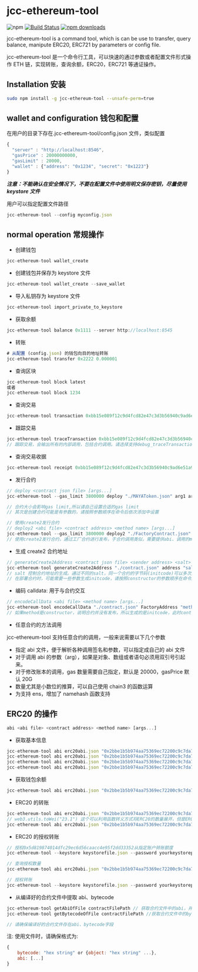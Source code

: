 # jcc-ethereum-tool

![npm](https://img.shields.io/npm/v/jcc-ethereum-tool.svg)
[![Build Status](https://travis-ci.com/JCCDex/jcc-ethereum-tool.svg?branch=master)](https://travis-ci.com/JCCDex/jcc-ethereum-tool)
[![npm downloads](https://img.shields.io/npm/dm/jcc-ethereum-tool.svg)](http://npm-stat.com/charts.html?package=jcc-ethereum-tool)

jcc-ethereum-tool is a command tool, which is can be use to transfer, query balance, manipute ERC20, ERC721 by parameters or config file.

jcc-ethereum-tool 是一个命令行工具，可以快速的通过参数或者配置文件形式操作 ETH 链，实现转账，查询余额，ERC20，ERC721 等通证操作。

## Installation 安装

```bash
sudo npm install -g jcc-ethereum-tool --unsafe-perm=true
```

## wallet and configuration 钱包和配置

在用户的目录下存在.jcc-ethereum-tool/config.json 文件，类似配置

```javascript
{
  "server" : "http://localhost:8546",
  "gasPrice" : 20000000000,
  "gasLimit" : 20000,
  "wallet" : {"address": "0x1234", "secret": "0x1223"}
}
```

**_注意：不能确认在安全情况下，不要在配置文件中使用明文保存密钥，尽量使用 keystore 文件_**

用户可以指定配置文件路径

```javascript
jcc-ethereum-tool --config myconfig.json
```

## normal operation 常规操作

- 创建钱包

```javascript
jcc-ethereum-tool wallet_create
```

- 创建钱包并保存为 keystore 文件

```javascript
jcc-ethereum-tool wallet_create --save_wallet
```

- 导入私钥存为 keystore 文件

```javascript
jcc-ethereum-tool import_private_to_keystore
```

- 获取余额

```javascript
jcc-ethereum-tool balance 0x1111 --server http://localhost:8545
```

- 转账

```javascript
# 从配置 (config.json) 的钱包向目的地址转账
jcc-ethereum-tool transfer 0x2222 0.000001
```

- 查询区块

```javascript
jcc-ethereum-tool block latest
或者
jcc-ethereum-tool block 1234
```

- 查询交易

```javascript
jcc-ethereum-tool transaction 0xbb15e089f12c9d4fcd82e47c3d3b56940c9ad6e51a9c7b5dfec4337f5fb4f58e
```

- 跟踪交易

```javascript
jcc-ethereum-tool traceTransaction 0xbb15e089f12c9d4fcd82e47c3d3b56940c9ad6e51a9c7b5dfec4337f5fb4f58e
// 跟踪交易，会输出所有的内部调用，包括合约调用。请选择支持debug_traceTransaction的节点
```

- 查询交易收据

```javascript
jcc-ethereum-tool receipt 0xbb15e089f12c9d4fcd82e47c3d3b56940c9ad6e51a9c7b5dfec4337f5fb4f58e
```

- 发行合约

```javascript
// deploy <contract json file> [args...]
jcc-ethereum-tool --gas_limit 3800000 deploy "./MAYAToken.json" arg1 arg2

// 合约大小会影响gas limit,所以请自己设置合适的gas limit
// 其次是创建合约可能是有参数的，请按照参数顺序在命令后依次添加中设置

// 使用create2发行合约
// deploy2 <abi file> <contract address> <method name> [args...]
jcc-ethereum-tool --gas_limit 3800000 deploy2 "./FactoryContract.json" FactoryAddress deploy arg1 arg2
// 使用create2发行合约，通过工厂合约进行发布，于合约调用类似，需要提供abi、调用的method名以及可能需要的parameters
```

- 生成 create2 合约地址

```javascript
// generateCreate2Address <contract json file> <sender address> <salt> [args...]
jcc-ethereum-tool generateCreate2Address "./contract.json" address "salt" arg1 arg2
// salt 控制合约地址的生成。通过不同的salt，同一个合约的字节码(initcode)可以多次部署到不同的地址
// 在部署合约时，可能需要一些参数生成initcode，请按照constructor的参数顺序在命令后依次添加中设置
```

- 编码 calldata: 用于与合约交互

```javascript
// encodeCallData <abi file> <method name> [args...]
jcc-ethereum-tool encodeCallData "./contract.json" FactoryAddress "method" arg1 arg2
// 如果method是constructor，说明合约并没有发布，所以生成的是initcode，此时contractAddr并不重要
```

- 任意合约的方法调用

jcc-ethereum-tool 支持任意合约的调用，一般来说需要以下几个参数

- 指定 abi 文件，便于解析各种调用签名和参数，可以指定成自己的 abi 文件
- 对于调用 abi 的参数（arg），如果是对象、数组或者语句必须用双引号引起来。
- 对于修改账本的调用，gas 数量需要自己指定，默认是 20000，gasPrice 默认 20G
- 数量尤其是小数位的推算，可以自己使用 chain3 的函数运算
- 为支持 ens，增加了 namehash 函数支持

## ERC20 的操作

```javascript
abi <abi file> <contract address> <method name> [args...]
```

- 获取基本信息

```javascript
jcc-ethereum-tool abi erc20abi.json "0x2bbe1b5b974aa75369ec72200c9c7da717faa627" "name"
jcc-ethereum-tool abi erc20abi.json "0x2bbe1b5b974aa75369ec72200c9c7da717faa627" "symbol"
jcc-ethereum-tool abi erc20abi.json "0x2bbe1b5b974aa75369ec72200c9c7da717faa627" "decimals"
jcc-ethereum-tool abi erc20abi.json "0x2bbe1b5b974aa75369ec72200c9c7da717faa627" "totalSupply"
```

- 获取钱包余额

```javascript
jcc-ethereum-tool abi erc20abi.json "0x2bbe1b5b974aa75369ec72200c9c7da717faa627" "balanceOf" "0xaddress......"
```

- ERC20 的转账

```javascript
jcc-ethereum-tool abi erc20abi.json "0x2bbe1b5b974aa75369ec72200c9c7da717faa627" "transfer" "0xaddress....." "web3.utils.toWei(23.1, 'ether')"
// web3.utils.toWei("23.1") 这个可以利用函数转义方式将ERC20的数量展开，但是ERC20也有不是标准的18位小数的，如果需要自行处理小数位，要书写成下面的样子
jcc-ethereum-tool abi erc20abi.json "0x2bbe1b5b974aa75369ec72200c9c7da717faa627" "transfer" "0xaddress....." "BigNumber(23.1*10**18)"
```

- ERC20 的授权转账

```javascript
// 授权0x5d819874014dfc29ec6d56caacc4e95f2dd33352从指定账户转账额度
jcc-ethereum-tool --keystore keystorefile.json --password yourkeystorepassword --gas_limit 50000 abi erc20abi.json "0x2bbe1b5b974aa75369ec72200c9c7da717faa627" "approve" "0xspender address" "web3.utils.toWei(333, 'ether')"

// 查询授权数量
jcc-ethereum-tool abi erc20abi.json "0x2bbe1b5b974aa75369ec72200c9c7da717faa627" "allowance" "0xowner address" "0xspender address"

// 授权转账
jcc-ethereum-tool --keystore keystorefile.json --password yourkeystorepassword --gas_limit 50000 --gas_price 1000000000 abi erc20abi.json "0x2bbe1b5b974aa75369ec72200c9c7da717faa627" "transferFrom" "0xowner address" "0xdestination address" "web3.utils.toWei(300, 'ether')"
```

- 从编译好的合约文件中提取 abi、bytecode

```javascript
jcc-ethereum-tool getAbiOfFile contractFilePath // 获取合约文件中的abi，并提取存放在abi.json
jcc-ethereum-tool getBytecodeOfFile contractFilePath //获取合约文件中的bytecode，并提取存放在bytecode.json

// 请确保编译好的合约文件存在abi、bytecode字段
```

注: 使用文件时，请确保格式为:

```javascript
{
    bytecode: "hex string" or {object: "hex string" ...},
    abi: [...]
}
```
